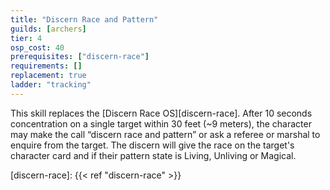 ```yaml
---
title: "Discern Race and Pattern"
guilds: [archers]
tier: 4
osp_cost: 40
prerequisites: ["discern-race"]
requirements: []
replacement: true
ladder: "tracking"
---
```

This skill replaces the [Discern Race OS][discern-race]. After 10 seconds concentration on a single target within 30 feet (~9 meters), the character may make the call “discern race and pattern” or ask a referee or marshal to enquire from the target. The discern will give the race on the target's character card and if their pattern state is Living, Unliving or Magical.

[discern-race]: {{< ref "discern-race" >}}